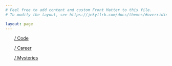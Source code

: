 ```yaml
---
# Feel free to add content and custom Front Matter to this file.
# To modify the layout, see https://jekyllrb.com/docs/themes/#overriding-theme-defaults

layout: page
---
```




&emsp;&emsp;[/ Code](/code)

&emsp;&emsp;[/ Career](/career)

&emsp;&emsp;[/ Mysteries](/mysteries)